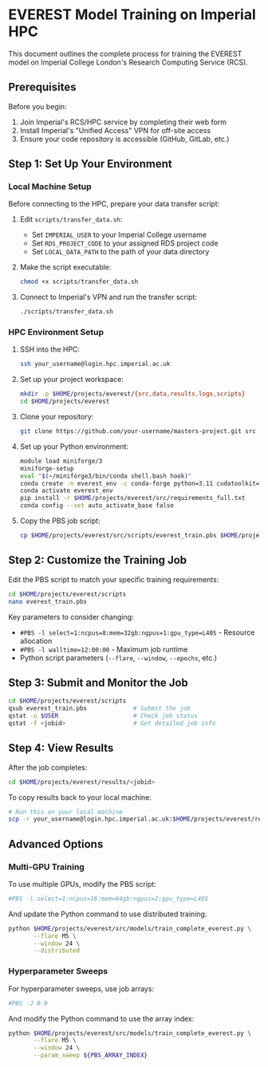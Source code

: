 # EVEREST Model Training on Imperial HPC

This document outlines the complete process for training the EVEREST model on Imperial College London's Research Computing Service (RCS).

## Prerequisites

Before you begin:

1. Join Imperial's RCS/HPC service by completing their web form
2. Install Imperial's "Unified Access" VPN for off-site access
3. Ensure your code repository is accessible (GitHub, GitLab, etc.)

## Step 1: Set Up Your Environment

### Local Machine Setup

Before connecting to the HPC, prepare your data transfer script:

1. Edit `scripts/transfer_data.sh`:
   - Set `IMPERIAL_USER` to your Imperial College username
   - Set `RDS_PROJECT_CODE` to your assigned RDS project code
   - Set `LOCAL_DATA_PATH` to the path of your data directory

2. Make the script executable:
   ```bash
   chmod +x scripts/transfer_data.sh
   ```

3. Connect to Imperial's VPN and run the transfer script:
   ```bash
   ./scripts/transfer_data.sh
   ```

### HPC Environment Setup

1. SSH into the HPC:
   ```bash
   ssh your_username@login.hpc.imperial.ac.uk
   ```

2. Set up your project workspace:
   ```bash
   mkdir -p $HOME/projects/everest/{src,data,results,logs,scripts}
   cd $HOME/projects/everest
   ```

3. Clone your repository:
   ```bash
   git clone https://github.com/your-username/masters-project.git src
   ```

4. Set up your Python environment:
   ```bash
   module load miniforge/3
   miniforge-setup
   eval "$(~/miniforge3/bin/conda shell.bash hook)"
   conda create -n everest_env -c conda-forge python=3.11 cudatoolkit=11.8
   conda activate everest_env
   pip install -r $HOME/projects/everest/src/requirements_full.txt
   conda config --set auto_activate_base false
   ```

5. Copy the PBS job script:
   ```bash
   cp $HOME/projects/everest/src/scripts/everest_train.pbs $HOME/projects/everest/scripts/
   ```

## Step 2: Customize the Training Job

Edit the PBS script to match your specific training requirements:

```bash
cd $HOME/projects/everest/scripts
nano everest_train.pbs
```

Key parameters to consider changing:
- `#PBS -l select=1:ncpus=8:mem=32gb:ngpus=1:gpu_type=L40S` - Resource allocation
- `#PBS -l walltime=12:00:00` - Maximum job runtime
- Python script parameters (`--flare`, `--window`, `--epochs`, etc.)

## Step 3: Submit and Monitor the Job

```bash
cd $HOME/projects/everest/scripts
qsub everest_train.pbs             # Submit the job
qstat -u $USER                     # Check job status
qstat -f <jobid>                   # Get detailed job info
```

## Step 4: View Results

After the job completes:

```bash
cd $HOME/projects/everest/results/<jobid>
```

To copy results back to your local machine:

```bash
# Run this on your local machine
scp -r your_username@login.hpc.imperial.ac.uk:$HOME/projects/everest/results/<jobid> ./local_results
```

## Advanced Options

### Multi-GPU Training

To use multiple GPUs, modify the PBS script:

```bash
#PBS -l select=1:ncpus=16:mem=64gb:ngpus=2:gpu_type=L40S
```

And update the Python command to use distributed training:

```bash
python $HOME/projects/everest/src/models/train_complete_everest.py \
       --flare M5 \
       --window 24 \
       --distributed
```

### Hyperparameter Sweeps

For hyperparameter sweeps, use job arrays:

```bash
#PBS -J 0-9
```

And modify the Python command to use the array index:

```bash
python $HOME/projects/everest/src/models/train_complete_everest.py \
       --flare M5 \
       --window 24 \
       --param_sweep ${PBS_ARRAY_INDEX}
``` 